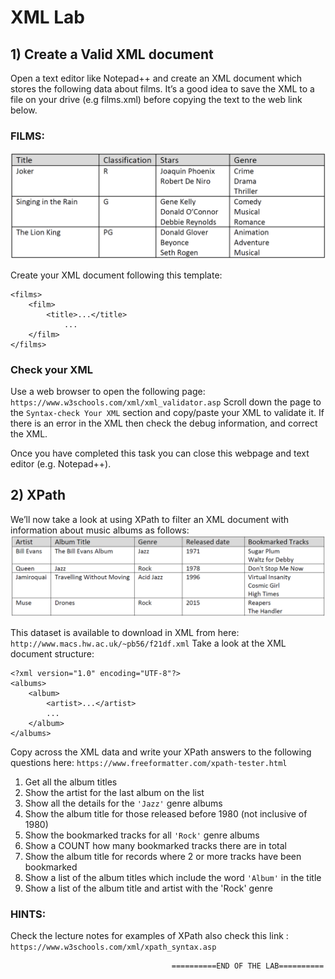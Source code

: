 # XML Lab

## 1) Create a Valid XML document

Open a text editor like Notepad++ and create an XML document which stores the following data about films. It’s a good idea to save the XML to a file on your drive (e.g films.xml) before copying the text to the web link below.

### FILMS:

![films-table](films-table.png)

Create your XML document following this template:

```<?xml version="1.0" encoding="UTF-8"?>
<films>
    <film>
    	<title>...</title>
		    ...
    </film>
</films>
```


### Check your XML

Use a web browser to open the following page: `https://www.w3schools.com/xml/xml_validator.asp` Scroll down the page to the `Syntax-check Your XML` section and copy/paste your XML to validate it. If there is an error in the XML then check the debug information, and correct the XML. 

Once you have completed this task you can close this webpage and text editor (e.g. Notepad++).

## 2) XPath

We’ll now take a look at using XPath to filter an XML document with information about music albums as follows:
![music-albums-table](music-albums-table.png)

This dataset is available to download in XML from here: `http://www.macs.hw.ac.uk/~pb56/f21df.xml` Take a look at the XML document structure:

```
<?xml version="1.0" encoding="UTF-8"?>
<albums>
    <album>
        <artist>...</artist>
        ...
    </album>
</albums>
```

Copy across the XML data and write your XPath answers to the following questions here: `https://www.freeformatter.com/xpath-tester.html`

1. Get all the album titles
2. Show the artist for the last album on the list
3. Show all the details for the `'Jazz'` genre albums
4. Show the album title for those released before 1980 (not inclusive of 1980)
5. Show the bookmarked tracks for all `'Rock'` genre albums
6. Show a COUNT how many bookmarked tracks there are in total
7. Show the album title for records where 2 or more tracks have been bookmarked
8. Show a list of the album titles which include the word `'Album'` in the title
9. Show a list of the album title and artist with the 'Rock' genre



### HINTS:

Check the lecture notes for examples of XPath also check this link :
`https://www.w3schools.com/xml/xpath_syntax.asp`

```
									==========END OF THE LAB==========
```